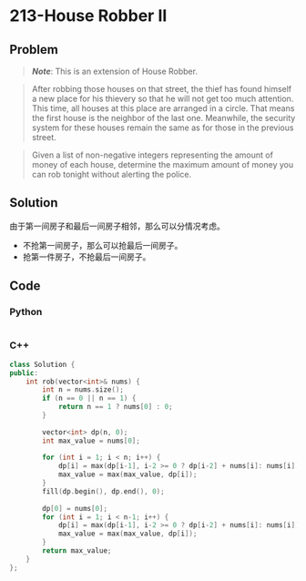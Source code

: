 # 213-House Robber II

## Problem

> ***Note***: This is an extension of House Robber.

> After robbing those houses on that street, the thief has found himself a new place for his thievery so that he will not get too much attention. This time, all houses at this place are arranged in a circle. That means the first house is the neighbor of the last one. Meanwhile, the security system for these houses remain the same as for those in the previous street.

> Given a list of non-negative integers representing the amount of money of each house, determine the maximum amount of money you can rob tonight without alerting the police.

## Solution

由于第一间房子和最后一间房子相邻，那么可以分情况考虑。

- 不抢第一间房子，那么可以抢最后一间房子。
- 抢第一件房子，不抢最后一间房子。

## Code

### Python

```python

```

### C++

```cpp
class Solution {
public:
    int rob(vector<int>& nums) {
        int n = nums.size();
        if (n == 0 || n == 1) {
            return n == 1 ? nums[0] : 0;
        }
        
        vector<int> dp(n, 0);
        int max_value = nums[0];
        
        for (int i = 1; i < n; i++) {
            dp[i] = max(dp[i-1], i-2 >= 0 ? dp[i-2] + nums[i]: nums[i]);
            max_value = max(max_value, dp[i]);
        }
        fill(dp.begin(), dp.end(), 0);
        
        dp[0] = nums[0];
        for (int i = 1; i < n-1; i++) {
            dp[i] = max(dp[i-1], i-2 >= 0 ? dp[i-2] + nums[i]: nums[i]);
            max_value = max(max_value, dp[i]);
        }
        return max_value;
    }
};
```